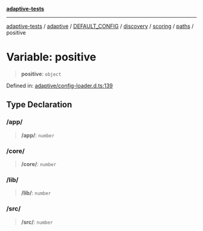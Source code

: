 [**adaptive-tests**](../../../../../../../../../../README.md)

***

[adaptive-tests](../../../../../../../../../../README.md) / [adaptive](../../../../../../../../../README.md) / [DEFAULT\_CONFIG](../../../../../../../README.md) / [discovery](../../../../../README.md) / [scoring](../../../README.md) / [paths](../README.md) / positive

# Variable: positive

> **positive**: `object`

Defined in: [adaptive/config-loader.d.ts:139](https://github.com/anon57396/adaptive-tests/blob/main/types/adaptive/config-loader.d.ts#L139)

## Type Declaration

### /app/

> **/app/**: `number`

### /core/

> **/core/**: `number`

### /lib/

> **/lib/**: `number`

### /src/

> **/src/**: `number`
